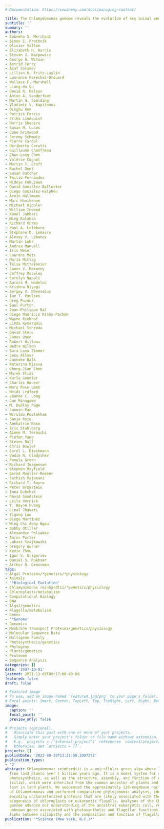 ```yaml
---
# Documentation: https://wowchemy.com/docs/managing-content/

title: The Chlamydomonas genome reveals the evolution of key animal and plant functions.
subtitle: ''
summary: ''
authors:
- Sabeeha S. Merchant
- Simon E. Prochnik
- Olivier Vallon
- Elizabeth H. Harris
- Steven J. Karpowicz
- George B. Witman
- Astrid Terry
- Asaf Salamov
- Lillian K. Fritz-Laylin
- Laurence Maréchal-Drouard
- Wallace F. Marshall
- Liang-Hu Qu
- David R. Nelson
- Anton A. Sanderfoot
- Martin H. Spalding
- Vladimir V. Kapitonov
- Qinghu Ren
- Patrick Ferris
- Erika Lindquist
- Harris Shapiro
- Susan M. Lucas
- Jane Grimwood
- Jeremy Schmutz
- Pierre Cardol
- Heriberto Cerutti
- Guillaume Chanfreau
- Chun-Long Chen
- Valérie Cognat
- Martin T. Croft
- Rachel Dent
- Susan Dutcher
- Emilio Fernández
- Hideya Fukuzawa
- David González-Ballester
- Diego González-Halphen
- Armin Hallmann
- Marc Hanikenne
- Michael Hippler
- William Inwood
- Kamel Jabbari
- Ming Kalanon
- Richard Kuras
- Paul A. Lefebvre
- Stéphane D. Lemaire
- Alexey V. Lobanov
- Martin Lohr
- Andrea Manuell
- Iris Meier
- Laurens Mets
- Maria Mittag
- Telsa Mittelmeier
- James V. Moroney
- Jeffrey Moseley
- Carolyn Napoli
- Aurora M. Nedelcu
- Krishna Niyogi
- Sergey V. Novoselov
- Ian T. Paulsen
- Greg Pazour
- Saul Purton
- Jean-Philippe Ral
- Diego Mauricio Riaño-Pachón
- Wayne Riekhof
- Linda Rymarquis
- Michael Schroda
- David Stern
- James Umen
- Robert Willows
- Nedra Wilson
- Sara Lana Zimmer
- Jens Allmer
- Janneke Balk
- Katerina Bisova
- Chong-Jian Chen
- Marek Elias
- Karla Gendler
- Charles Hauser
- Mary Rose Lamb
- Heidi Ledford
- Joanne C. Long
- Jun Minagawa
- M. Dudley Page
- Junmin Pan
- Wirulda Pootakham
- Sanja Roje
- Annkatrin Rose
- Eric Stahlberg
- Aimee M. Terauchi
- Pinfen Yang
- Steven Ball
- Chris Bowler
- Carol L. Dieckmann
- Vadim N. Gladyshev
- Pamela Green
- Richard Jorgensen
- Stephen Mayfield
- Bernd Mueller-Roeber
- Sathish Rajamani
- Richard T. Sayre
- Peter Brokstein
- Inna Dubchak
- David Goodstein
- Leila Hornick
- Y. Wayne Huang
- Jinal Jhaveri
- Yigong Luo
- Diego Martínez
- Wing Chi Abby Ngau
- Bobby Otillar
- Alexander Poliakov
- Aaron Porter
- Lukasz Szajkowski
- Gregory Werner
- Kemin Zhou
- Igor V. Grigoriev
- Daniel S. Rokhsar
- Arthur R. Grossman
tags:
- Algal Proteins/*genetics/*physiology
- Animals
- '*Biological Evolution'
- Chlamydomonas reinhardtii/*genetics/physiology
- Chloroplasts/metabolism
- Computational Biology
- DNA
- Algal/genetics
- Flagella/metabolism
- Genes
- '*Genome'
- Genomics
- Membrane Transport Proteins/genetics/physiology
- Molecular Sequence Data
- Multigene Family
- Photosynthesis/genetics
- Phylogeny
- Plants/genetics
- Proteome
- Sequence Analysis
categories: []
date: '2007-10-01'
lastmod: 2021-11-03T00:17:00-03:00
featured: false
draft: false

# Featured image
# To use, add an image named `featured.jpg/png` to your page's folder.
# Focal points: Smart, Center, TopLeft, Top, TopRight, Left, Right, BottomLeft, Bottom, BottomRight.
image:
  caption: ''
  focal_point: ''
  preview_only: false

# Projects (optional).
#   Associate this post with one or more of your projects.
#   Simply enter your project's folder or file name without extension.
#   E.g. `projects = ["internal-project"]` references `content/project/deep-learning/index.md`.
#   Otherwise, set `projects = []`.
projects: []
publishDate: '2022-08-30T13:21:58.200727Z'
publication_types:
- '2'
abstract: Chlamydomonas reinhardtii is a unicellular green alga whose lineage diverged
  from land plants over 1 billion years ago. It is a model system for studying chloroplast-based
  photosynthesis, as well as the structure, assembly, and function of eukaryotic flagella
  (cilia), which were inherited from the common ancestor of plants and animals, but
  lost in land plants. We sequenced the approximately 120-megabase nuclear genome
  of Chlamydomonas and performed comparative phylogenomic analyses, identifying genes
  encoding uncharacterized proteins that are likely associated with the function and
  biogenesis of chloroplasts or eukaryotic flagella. Analyses of the Chlamydomonas
  genome advance our understanding of the ancestral eukaryotic cell, reveal previously
  unknown genes associated with photosynthetic and flagellar functions, and establish
  links between ciliopathy and the composition and function of flagella.
publication: '*Science (New York, N.Y.)*'
---
```

